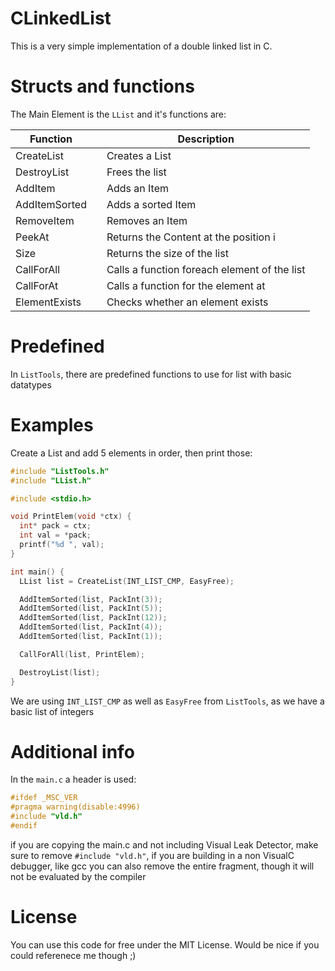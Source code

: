 # CLinkedList

This is a very simple implementation of a double linked list in C.

# Structs and functions

The Main Element is the `LList` and it's functions are:

| Function      |      | Description                                  |
| ------------- | ---- | -------------------------------------------- |
| CreateList    |      | Creates a List                               |
| DestroyList   |      | Frees the list                               |
| AddItem       |      | Adds an Item                                 |
| AddItemSorted |      | Adds a sorted Item                           |
| RemoveItem    |      | Removes an Item                              |
| PeekAt        |      | Returns the Content at the position i        |
| Size          |      | Returns the size of the list                 |
| CallForAll    |      | Calls a function foreach element of the list |
| CallForAt     |      | Calls a function for the element at          |
| ElementExists |      | Checks whether an element exists             |

# Predefined

In `ListTools`, there are predefined functions to use for list with basic datatypes

# Examples

Create a List and add 5 elements in order, then print those:

```c
#include "ListTools.h"
#include "LList.h"

#include <stdio.h>

void PrintElem(void *ctx) {
  int* pack = ctx;
  int val = *pack;
  printf("%d ", val);
}

int main() {
  LList list = CreateList(INT_LIST_CMP, EasyFree);

  AddItemSorted(list, PackInt(3));
  AddItemSorted(list, PackInt(5));
  AddItemSorted(list, PackInt(12));
  AddItemSorted(list, PackInt(4));
  AddItemSorted(list, PackInt(1));

  CallForAll(list, PrintElem);

  DestroyList(list);
}
```

We are using `INT_LIST_CMP` as well as `EasyFree` from `ListTools`, as we have a basic list of integers

# Additional info

In the `main.c` a header is used:

```c
#ifdef _MSC_VER
#pragma warning(disable:4996)
#include "vld.h"
#endif
```

if you are copying the main.c and not including Visual Leak Detector, make sure to remove `#include "vld.h"`, if you are building in a non VisualC debugger, 
like gcc you can also remove the entire fragment, though it will not be evaluated by the compiler

# License
You can use this code for free under the MIT License. Would be nice if you could referenece me though ;)
